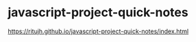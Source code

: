 # javascript-project-quick-notes

https://ritujh.github.io/javascript-project-quick-notes/index.html
